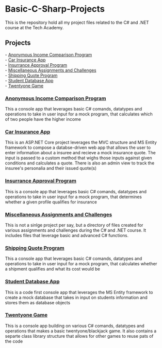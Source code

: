 # Basic-C-Sharp-Projects
<p>This is the repository hold all my project files related to the C# and .NET course at the Tech Academy.</p> 

<h2>Projects</h2>
  <p>
    - <a href="#Anonymous_Income_Comparison_Program">Anonymous Income Comparison Program</a><br>
    - <a href="#CarInsurance">Car Insurance App</a><br>
    - <a href="#Insurrance_Approval_Program">Insurrance Approval Program</a><br>
    - <a href="#misc">Miscellaneous Assignments and Challenges</a><br>
    - <a href="#Shipping_Quote_Program">Shipping Quote Program</a><br>
    - <a href="#Student_Database_App">Student Database App</a><br>
    - <a href="#TwentyOne">Twentyone Game</a><br>
  </p>

<h3 id="Anonymous_Income_Comparison_Program"><a href="https://github.com/Matssim/Basic-C-Sharp-Projects/tree/main/Anonymous_Income_Comparison_Program/AnonymousIncomeComparisonApp">Anonymous Income Comparison Program</a></h3>
  <p>This a console app that leverages basic C# comands, datatypes and operations to take in user input for a mock program, that calculates which of two people have the higher income</p>

<h3 id="CarInsurance"><a href="https://github.com/Matssim/Basic-C-Sharp-Projects/tree/main/CarInsurance">Car Insurance App</a></h3>
  <p>This is an ASP.NET Core project leverages the MVC structure and MS Entity framework to compose a databse-driven web app that allows the user to enter information about a insuree and recieve a mock insurance quote. The input is passed to a custom method that wighs those inputs against given conditions and calculates a quote. There is also an admin view to track the insuree's personalia and their issued quote(s)</p>

<h3 id="Insurrance_Approval_Program"><a href="https://github.com/Matssim/Basic-C-Sharp-Projects/tree/main/Insurrance_Approval_Program/InsurranceApprovalApp">Insurrance Approval Program</a></h3>
  <p>This is a console app that leverages basic C# comands, datatypes and operations to take in user input for a mock program, that determines whether a given profile qualifies for insurance</p>

<h3 id="misc"><a href="https://github.com/Matssim/Basic-C-Sharp-Projects/tree/main/Misc.%20Assignments%20and%20Challenges">Miscellaneous Assignments and Challenges</a></h3>
  <p>This is not a sinlge project per say, but a directory of files created for various assignments and challenges during the C# and .NET course. It includes files that leverage basic and advanced C# functions.</p>

<h3 id="Shipping_Quote_Program"><a href="https://github.com/Matssim/Basic-C-Sharp-Projects/tree/main/Shipping_Quote_Program/ShippingQuoteApp">Shipping Quote Program</a></h3>
  <p>This a console app that leverages basic C# comands, datatypes and operations to take in user input for a mock program, that calculates whether a shipment qualifies and what its cost would be</p>

<h3 id="Student_Database_App"><a href="https://github.com/Matssim/Basic-C-Sharp-Projects/tree/main/Student_Database_App/StudentDatabaseApp">Student Database App</a></h3>
  <p>This is a code first console app that leverages the MS Entity framework to create a mock database that takes in input on students information and stores them as database objects</p>

<h3 id="TwentyOne"><a href="https://github.com/Matssim/Basic-C-Sharp-Projects/tree/main/TwentyOne">Twentyone Game</a></h3>
  <p>This is a console app building on various C# comands, datatypes and operations that makes a basic twentyone/blackjack game. It also contains a separte class library structure that allows for other games to reuse pats of the code</p>
